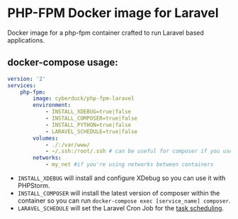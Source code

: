# PHP-FPM Docker image for Laravel

Docker image for a php-fpm container crafted to run Laravel based applications.

## docker-compose usage:

```yml
version: '2'
services:
    php-fpm:
        image: cyberduck/php-fpm-laravel
        environment:
            - INSTALL_XDEBUG=true|false
            - INSTALL_COMPOSER=true|false
            - INSTALL_PYTHON=true|false
            - LARAVEL_SCHEDULE=true|false
        volumes:
            - ./:/var/www/
            - ~/.ssh:/root/.ssh # can be useful for composer if you use private CVS
        networks:
            - my_net #if you're using networks between containers
```

* `INSTALL_XDEBUG` will install and configure XDebug so you can use it with PHPStorm.
* `INSTALL_COMPOSER` will install the latest version of composer within the container so you can run `docker-compose exec [service_name] composer`.
* `LARAVEL_SCHEDULE` will set the Laravel Cron Job for the [task scheduling](https://laravel.com/docs/5.4/scheduling#introduction).
